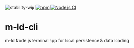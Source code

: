 ![stability-wip](https://img.shields.io/badge/stability-work_in_progress-lightgrey.svg)
[![npm](https://img.shields.io/npm/v/@m-ld/m-ld-cli)](https://www.npmjs.com/package/@m-ld/m-ld-cli)
[![Node.js CI](https://github.com/m-ld/m-ld-cli/actions/workflows/node.js.yml/badge.svg)](https://github.com/m-ld/m-ld-cli/actions)

# m-ld-cli
m-ld Node.js terminal app for local persistence &amp; data loading
